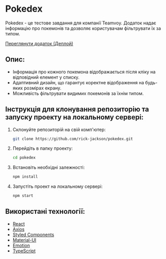 # Pokedex

Pokedex - це тестове завдання для компанії Teamvoy. Додаток надає інформацію про покемонів та дозволяє користувачам фільтрувати їх за типом.

[Переглянути додаток (Деплой)](https://jazzy-paletas-9e60e6.netlify.app)

## Опис:

- Інформація про кожного покемона відображається після кліку на відповідний елемент у списку.
- Адаптивний дизайн, що гарантує коректне відображення на будь-яких розмірах екрану.
- Можливість фільтрувати видимих покемонів за їхнім типом.

## Інструкція для клонування репозиторію та запуску проекту на локальному сервері:

1. Склонуйте репозиторій на свій комп'ютер:

   ```bash
   git clone https://github.com/rick-jackson/pokedex.git
2. Перейдіть в папку проекту:
   ```bash
   cd pokedex
3. Встановіть необхідні залежності:
   ```bash
   npm install
4. Запустіть проект на локальному сервері:
   ```bash
   npm start
   
## Використані технології:
- [React](https://reactjs.org/)
- [Axios](https://axios-http.com/)
- [Styled Components](https://styled-components.com/)
- [Material-UI](https://mui.com/)
- [Emotion](https://emotion.sh/)
- [TypeScript](https://www.typescriptlang.org/)
